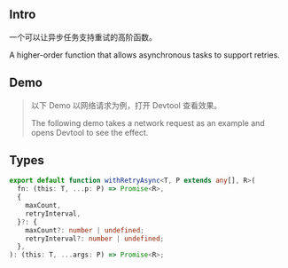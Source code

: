 ## Intro

一个可以让异步任务支持重试的高阶函数。

A higher-order function that allows asynchronous tasks to support retries.

## Demo

> 以下 Demo 以网络请求为例，打开 Devtool 查看效果。
>
> The following demo takes a network request as an example and opens Devtool to see the effect.

<demo src="./demo.vue" />

## Types

```ts
export default function withRetryAsync<T, P extends any[], R>(
  fn: (this: T, ...p: P) => Promise<R>,
  {
    maxCount,
    retryInterval,
  }?: {
    maxCount?: number | undefined;
    retryInterval?: number | undefined;
  },
): (this: T, ...args: P) => Promise<R>;
```
